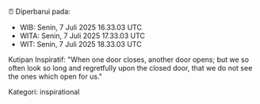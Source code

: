 ⏰ Diperbarui pada:
- WIB: Senin, 7 Juli 2025 16.33.03 UTC
- WITA: Senin, 7 Juli 2025 17.33.03 UTC
- WIT: Senin, 7 Juli 2025 18.33.03 UTC

Kutipan Inspiratif:
"When one door closes, another door opens; but we so often look so long and regretfully upon the closed door, that we do not see the ones which open for us."


Kategori: inspirational

